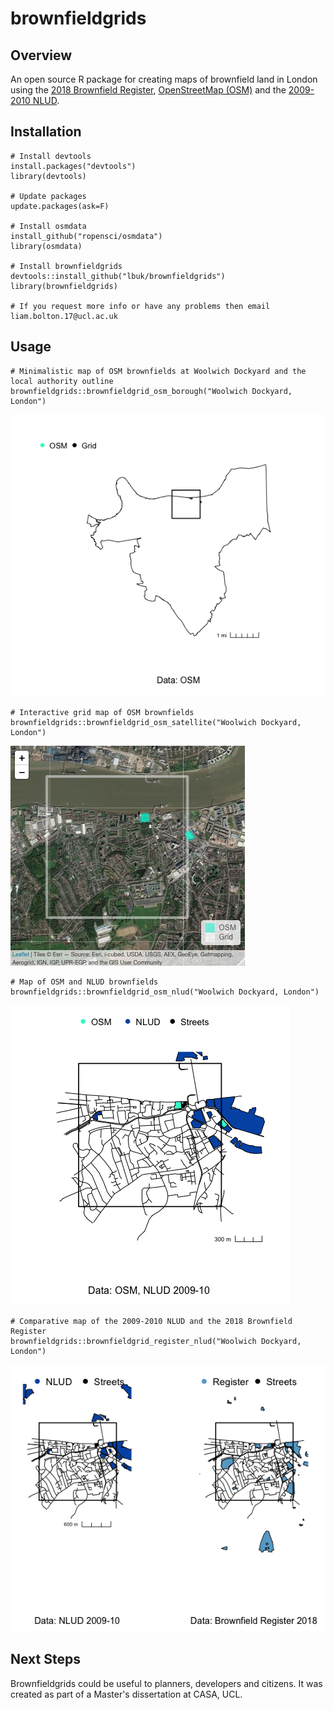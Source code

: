 # brownfieldgrids

## Overview
An open source R package for creating maps of brownfield land in London using the [2018 Brownfield Register](https://www.gov.uk/guidance/brownfield-land-registers), [OpenStreetMap (OSM)](https://wiki.openstreetmap.org/wiki/Tag:landuse=brownfield) and the [2009-2010 NLUD](https://data.london.gov.uk/dataset/london-brownfield-sites-review).

## Installation
```
# Install devtools
install.packages("devtools")
library(devtools)

# Update packages
update.packages(ask=F)

# Install osmdata
install_github("ropensci/osmdata")
library(osmdata)

# Install brownfieldgrids
devtools::install_github("lbuk/brownfieldgrids")
library(brownfieldgrids)

# If you request more info or have any problems then email liam.bolton.17@ucl.ac.uk
```

## Usage
```
# Minimalistic map of OSM brownfields at Woolwich Dockyard and the local authority outline
brownfieldgrids::brownfieldgrid_osm_borough("Woolwich Dockyard, London")
```
![OSM Borough Map](https://github.com/lbuk/brownfieldgrids/blob/master/img/brownfieldgrid_osm_borough_woolwich_dockyard.png)

```
# Interactive grid map of OSM brownfields
brownfieldgrids::brownfieldgrid_osm_satellite("Woolwich Dockyard, London")
```
![Interactive OSM Map](https://github.com/lbuk/brownfieldgrids/blob/master/img/brownfieldgrid_osm_satellite_b_woolwich_dockyard.jpeg)

```
# Map of OSM and NLUD brownfields
brownfieldgrids::brownfieldgrid_osm_nlud("Woolwich Dockyard, London")
```
![NLUD and OSM Map](https://github.com/lbuk/brownfieldgrids/blob/master/img/brownfieldgrids_osm_nlud_woolwich_dockyard.png)

```
# Comparative map of the 2009-2010 NLUD and the 2018 Brownfield Register
brownfieldgrids::brownfieldgrid_register_nlud("Woolwich Dockyard, London")
```
![Brownfield Register and NLUD Map](https://github.com/lbuk/brownfieldgrids/blob/master/img/brownfieldgrid_register_nlud_woolwich_dockyard.png)

## Next Steps
Brownfieldgrids could be useful to planners, developers and citizens. It was created as part of a Master's dissertation at CASA, UCL.
